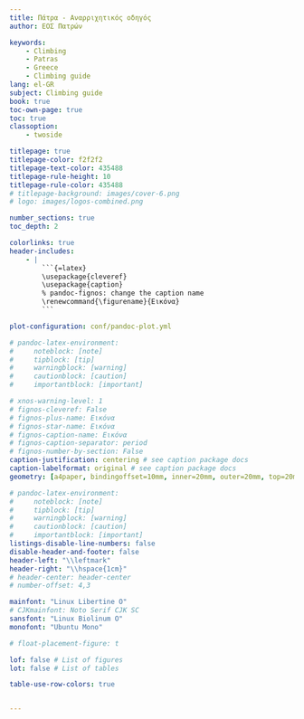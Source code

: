 ```yaml
---
title: Πάτρα - Αναρριχητικός οδηγός
author: ΕΟΣ Πατρών

keywords:
    - Climbing
    - Patras
    - Greece
    - Climbing guide
lang: el-GR
subject: Climbing guide
book: true
toc-own-page: true
toc: true
classoption:
    - twoside

titlepage: true
titlepage-color: f2f2f2
titlepage-text-color: 435488
titlepage-rule-height: 10
titlepage-rule-color: 435488
# titlepage-background: images/cover-6.png
# logo: images/logos-combined.png

number_sections: true
toc_depth: 2

colorlinks: true
header-includes:
    - |
        ```{=latex}
        \usepackage{cleveref}
        \usepackage{caption}
        % pandoc-fignos: change the caption name
        \renewcommand{\figurename}{Εικόνα}
        ```

plot-configuration: conf/pandoc-plot.yml

# pandoc-latex-environment:
#     noteblock: [note]
#     tipblock: [tip]
#     warningblock: [warning]
#     cautionblock: [caution]
#     importantblock: [important]

# xnos-warning-level: 1
# fignos-cleveref: False
# fignos-plus-name: Εικόνα
# fignos-star-name: Εικόνα
# fignos-caption-name: Εικόνα
# fignos-caption-separator: period
# fignos-number-by-section: False
caption-justification: centering # see caption package docs
caption-labelformat: original # see caption package docs
geometry: [a4paper, bindingoffset=10mm, inner=20mm, outer=20mm, top=20mm, bottom=20mm] # See https://ctan.org/pkg/geometry for more options

# pandoc-latex-environment:
#     noteblock: [note]
#     tipblock: [tip]
#     warningblock: [warning]
#     cautionblock: [caution]
#     importantblock: [important]
listings-disable-line-numbers: false
disable-header-and-footer: false
header-left: "\\leftmark"
header-right: "\\hspace{1cm}"
# header-center: header-center
# number-offset: 4,3

mainfont: "Linux Libertine O"
# CJKmainfont: Noto Serif CJK SC
sansfont: "Linux Biolinum O"
monofont: "Ubuntu Mono"

# float-placement-figure: t

lof: false # List of figures
lot: false # List of tables

table-use-row-colors: true


---
```


